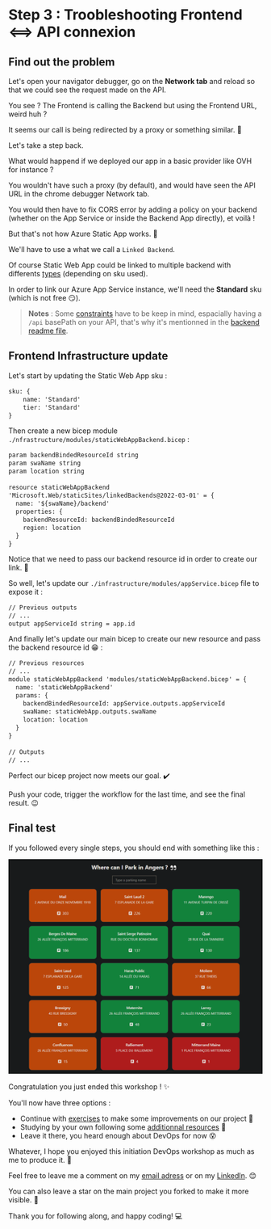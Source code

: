 # Step 3 : Troobleshooting Frontend <==> API connexion

## Find out the problem

Let's open your navigator debugger, go on the **Network tab** and reload so that we could see the request made on the API.

You see ? The Frontend is calling the Backend but using the Frontend URL, weird huh ?

It seems our call is being redirected by a proxy or something similar. :eyes:

Let's take a step back.

What would happend if we deployed our app in a basic provider like OVH for instance ?

You wouldn't have such a proxy (by default), and would have seen the API URL in the chrome debugger Network tab.

You would then have to fix CORS error by adding a policy on your backend (whether on the App Service or inside the Backend App directly), et voilà !

But that's not how Azure Static App works. :grimacing:

We'll have to use a what we call a `Linked Backend`.

Of course Static Web App could be linked to multiple backend with differents [types](https://learn.microsoft.com/azure/static-web-apps/apis-overview#api-options) (depending on sku used).

In order to link our Azure App Service instance, we'll need the **Standard** sku (which is not free :smirk:).

> **Notes** : Some [constraints](https://learn.microsoft.com/azure/static-web-apps/apis-overview#constraints) have to be keep in mind, espacially having a `/api` basePath on your API, that's why it's mentionned in the [backend readme file](../backend/README.md).

## Frontend Infrastructure update

Let's start by updating the Static Web App sku :

```bicep
sku: {   
    name: 'Standard'
    tier: 'Standard'
}
```

Then create a new bicep module `./nfrastructure/modules/staticWebAppBackend.bicep` : 

```bicep
param backendBindedResourceId string
param swaName string
param location string

resource staticWebAppBackend 'Microsoft.Web/staticSites/linkedBackends@2022-03-01' = {
  name: '${swaName}/backend'
  properties: {
    backendResourceId: backendBindedResourceId
    region: location
  }
}
```

Notice that we need to pass our backend resource id in order to create our link. :eyes:

So well, let's update our `./infrastructure/modules/appService.bicep` file to expose it :

```bicep
// Previous outputs 
// ...
output appServiceId string = app.id
```

And finally let's update our main bicep to create our new resource and pass the backend resource id :grin: :

```bicep
// Previous resources
// ...
module staticWebAppBackend 'modules/staticWebAppBackend.bicep' = {
  name: 'staticWebAppBackend'
  params: {
    backendBindedResourceId: appService.outputs.appServiceId
    swaName: staticWebApp.outputs.swaName
    location: location
  }
}

// Outputs 
// ...
```

Perfect our bicep project now meets our goal. :heavy_check_mark:

Push your code, trigger the workflow for the last time, and see the final result. :wink:

## Final test

If you followed every single steps, you should end with something like this : 

![final app](./assets/final_deployed_app.png)

Congratulation you just ended this workshop ! :sparkles:

You'll now have three options :
- Continue with [exercises](step4_further_improvements.md) to make some improvements on our project :eyes:
- Studying by your own following some [additionnal resources](to_go_further.md) :rocket:
- Leave it there, you heard enough about DevOps for now :dizzy_face:

Whatever, I hope you enjoyed this initiation DevOps workshop as much as me to produce it. :metal:

Feel free to leave me a comment on my [email adress](mailto:ju.raillard@hotmail.fr) or on my [LinkedIn](https://www.linkedin.com/in/julien-raillard/). :blush:

You can also leave a star on the main project you forked to make it more visible. :pray:

Thank you for following along, and happy coding! :computer:
